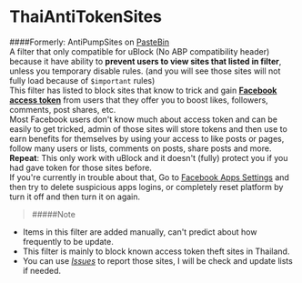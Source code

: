 # ThaiAntiTokenSites
####Formerly: AntiPumpSites on [PasteBin](http://pastebin.com/etRKNtD4)<br/>
A filter that only compatible for uBlock (No ABP compatibility header) because it have ability to **prevent users to view sites that listed in filter**, unless you temporary disable rules. (and you will see those sites will not fully load because of `$important` rules)<br/>
This filter has listed to block sites that know to trick and gain [**Facebook access token**](https://www.facebook.com/help/524275404355719) from users that they offer you to boost likes, followers, comments, post shares, etc.<br/>
Most Facebook users don't know much about access token and can be easily to get tricked, admin of those sites will store tokens and then use to earn benefits for themselves by using your access to like posts or pages, follow many users or lists, comments on posts, share posts and more.<br/>
**Repeat**: This only work with uBlock and it doesn't (fully) protect you if you had gave token for those sites before.<br/>
If you're currently in trouble about that, Go to [Facebook Apps Settings](https://www.facebook.com/settings?tab=applications) and then try to delete suspicious apps logins, or completely reset platform by turn it off and then turn it on again.<br/>
> #####Note
- Items in this filter are added manually, can't predict about how frequently to be update.
- This filter is mainly to block known access token theft sites in Thailand.
- You can use [*Issues*](https://github.com/kowith337/ThaiAntiTokenSites/issues) to report those sites, I will be check and update lists if needed.

